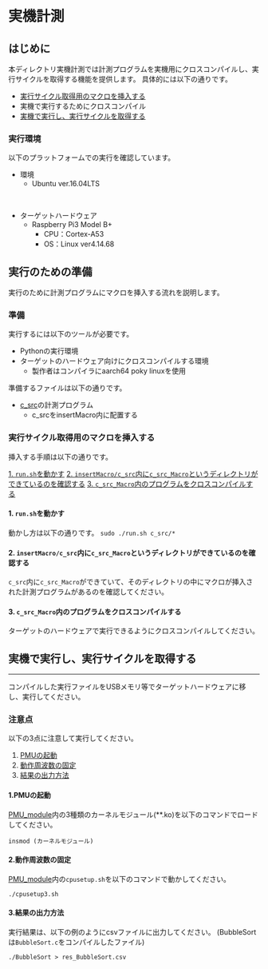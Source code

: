 # 実機計測

## はじめに

本ディレクトリ実機計測では計測プログラムを実機用にクロスコンパイルし、実行サイクルを取得する機能を提供します。
具体的には以下の通りです。

+ [実行サイクル取得用のマクロを挿入する](#実行サイクル取得用のマクロを挿入する)
+ 実機で実行するためにクロスコンパイル
+ [実機で実行し、実行サイクルを取得する](#実機で実行し、実行サイクルを取得する)

### 実行環境

以下のプラットフォームでの実行を確認しています。

+ 環境
  + Ubuntu ver.16.04LTS
<br>

+ ターゲットハードウェア
  + Raspberry Pi3 Model B+
    + CPU：Cortex-A53
    + OS：Linux ver4.14.68

## 実行のための準備

実行のために計測プログラムにマクロを挿入する流れを説明します。

### 準備

実行するには以下のツールが必要です。

+ Pythonの実行環境
+ ターゲットのハードウェア向けにクロスコンパイルする環境
    + 製作者はコンパイラにaarch64 poky linuxを使用


準備するファイルは以下の通りです。

+ [c_src](../all_c_src/)の計測プログラム
    + c_srcをinsertMacro内に配置する

### 実行サイクル取得用のマクロを挿入する

挿入する手順は以下の通りです。


[1. `run.sh`を動かす](#1-runshを動かす)
[2. `insertMacro/c_src`内に`c_src_Macro`というディレクトリができているのを確認する](#2-insertmacroc_src内にc_src_macroというディレクトリができているのを確認する)
[3. `c_src_Macro`内のプログラムをクロスコンパイルする](#3-c_src_macro内のプログラムをクロスコンパイルする)

#### 1. `run.sh`を動かす

動かし方は以下の通りです。
`sudo ./run.sh c_src/*`

#### 2. `insertMacro/c_src`内に`c_src_Macro`というディレクトリができているのを確認する

`c_src`内に`c_src_Macro`ができていて、そのディレクトリの中にマクロが挿入された計測プログラムがあるのを確認してください。

#### 3. `c_src_Macro`内のプログラムをクロスコンパイルする

ターゲットのハードウェアで実行できるようにクロスコンパイルしてください。

## 実機で実行し、実行サイクルを取得する
---

コンパイルした実行ファイルをUSBメモリ等でターゲットハードウェアに移し、実行してください。

### 注意点
以下の3点に注意して実行してください。

1. [PMUの起動](#1.PMUの起動)
2. [動作周波数の固定](#2.動作周波数の固定)
3. [結果の出力方法](#3.結果の出力方法)

#### 1.PMUの起動

[PMU_module](PMU_module)内の3種類のカーネルモジュール(**.ko)を以下のコマンドでロードしてください。

`insmod (カーネルモジュール)`

#### 2.動作周波数の固定

[PMU_module](PMU_module)内の`cpusetup.sh`を以下のコマンドで動かしてください。

`./cpusetup3.sh`

#### 3.結果の出力方法

実行結果は、以下の例のようにcsvファイルに出力してください。
(BubbleSortは`BubbleSort.c`をコンパイルしたファイル)

`./BubbleSort > res_BubbleSort.csv`